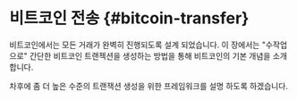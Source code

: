 # 비트코인 전송 {#bitcoin-transfer}

비트코인에서는 모든 거래가 완벽히 진행되도록 설계 되었습니다. 이 장에서는 "수작업으로" 간단한 비트코인 트랜젝션을 생성하는 방법을 통해 비트코인의 기본 개념을 소개합니다.

차후에 좀 더 높은 수준의 트랜잭션 생성을 위한 프레임워크를 설명 하도록 하겠습니다.
